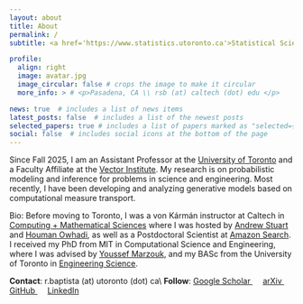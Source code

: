 ```yaml
---
layout: about
title: About
permalink: /
subtitle: <a href='https://www.statistics.utoronto.ca'>Statistical Sciences</a>, University of Toronto

profile:
  align: right
  image: avatar.jpg
  image_circular: false # crops the image to make it circular
  more_info: > # <p>Pasadena, CA \\ rsb (at) caltech (dot) edu </p>

news: true  # includes a list of news items
latest_posts: false  # includes a list of the newest posts
selected_papers: true # includes a list of papers marked as "selected={true}"
social: false  # includes social icons at the bottom of the page 
---
```


Since Fall 2025, I am an Assistant Professor at the [University of Toronto](https://www.utoronto.ca/) and a Faculty Affiliate at the [Vector Institute](https://vectorinstitute.ai/). My research is on probabilistic modeling and inference for problems in science and engineering. Most recently, I have been developing and analyzing generative models based on computational measure transport.

Bio: Before moving to Toronto, I was a von Kármán instructor at Caltech in [Computing + Mathematical Sciences](http://cms.caltech.edu) where I was hosted by [Andrew Stuart](http://stuart.caltech.edu/) and [Houman Owhadi](https://users.cms.caltech.edu/~owhadi/), as well as a Postdoctoral Scientist at [Amazon Search](https://www.amazon.science). I received my PhD from MIT in Computational Science and Engineering, where I was advised by [Youssef Marzouk](http://uqgroup.mit.edu), and my BASc from the University of Toronto in [Engineering Science](http://engsci.utoronto.ca).

**Contact**: r.baptista (at) utoronto (dot) ca\\
**Follow**: <a href="https://scholar.google.com/citations?user=rdYO0XYAAAAJ&hl=en" title="Google Scholar"><i class="    ai ai-google-scholar"></i> Google Scholar </a>&emsp;
<a href="https://arxiv.org/a/baptista_r_1.html" title="arXiv"><i class="    ai ai-arxiv"></i> arXiv </a>&emsp;
<a href="https://github.com/baptistar" title="GitHub"><i class="fab fa-github"></i> GitHub </a>&emsp;
<a href="https://www.linkedin.com/in/ricardo-baptista-471a9957/" title="LinkedIn"><i class="fab fa-linkedin"></i> LinkedIn </a>
